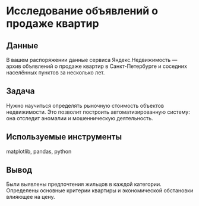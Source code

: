 # Исследование объявлений о продаже квартир
## Данные
В вашем распоряжении данные сервиса Яндекс.Недвижимость — архив объявлений о продаже квартир в Санкт-Петербурге и соседних населённых пунктов за несколько лет.
## Задача
Нужно научиться определять рыночную стоимость объектов недвижимости. Это позволит построить автоматизированную систему: она отследит аномалии и мошенническую деятельность.
## Используемые инструменты
matplotlib, pandas, python
## Вывод
Были выявлены предпочтения жильцов в каждой категории. Определены основные критерии квартиры и экономической обстановки влияющее на цену. 
